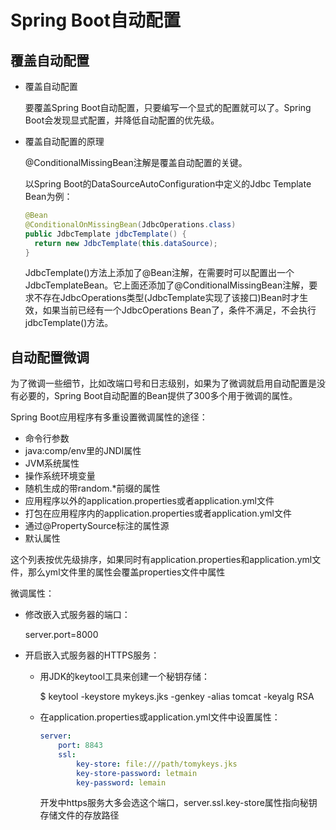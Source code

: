 # Spring Boot自动配置

## 覆盖自动配置

- 覆盖自动配置

  要覆盖Spring Boot自动配置，只要编写一个显式的配置就可以了。Spring Boot会发现显式配置，并降低自动配置的优先级。

- 覆盖自动配置的原理

  @ConditionalMissingBean注解是覆盖自动配置的关键。

  以Spring Boot的DataSourceAutoConfiguration中定义的Jdbc Template Bean为例：

  ```java
  @Bean
  @ConditionalOnMissingBean(JdbcOperations.class)
  public JdbcTemplate jdbcTemplate() {
  	return new JdbcTemplate(this.dataSource);
  }
  ```

  JdbcTemplate()方法上添加了@Bean注解，在需要时可以配置出一个JdbcTemplateBean。它上面还添加了@ConditionalMissingBean注解，要求不存在JdbcOperations类型(JdbcTemplate实现了该接口)Bean时才生效，如果当前已经有一个JdbcOperations Bean了，条件不满足，不会执行jdbcTemplate()方法。

## 自动配置微调

为了微调一些细节，比如改端口号和日志级别，如果为了微调就启用自动配置是没有必要的，Spring Boot自动配置的Bean提供了300多个用于微调的属性。

Spring Boot应用程序有多重设置微调属性的途径：

- 命令行参数
- java:comp/env里的JNDI属性
- JVM系统属性
- 操作系统环境变量
- 随机生成的带random.*前缀的属性
- 应用程序以外的application.properties或者application.yml文件
- 打包在应用程序内的application.properties或者application.yml文件
- 通过@PropertySource标注的属性源
- 默认属性

这个列表按优先级排序，如果同时有application.properties和application.yml文件，那么yml文件里的属性会覆盖properties文件中属性

微调属性：

- 修改嵌入式服务器的端口：

  server.port=8000

- 开启嵌入式服务器的HTTPS服务：

  - 用JDK的keytool工具来创建一个秘钥存储：

    $ keytool -keystore mykeys.jks -genkey -alias tomcat -keyalg RSA

  - 在application.properties或application.yml文件中设置属性：

    ```yml
    server:
    	port: 8843
    	ssl:
    		key-store: file:///path/tomykeys.jks
    		key-store-password: letmain
    		key-password: lemain
    ```

    开发中https服务大多会选这个端口，server.ssl.key-store属性指向秘钥存储文件的存放路径

